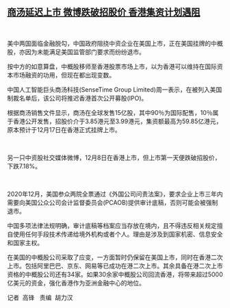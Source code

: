<!--1639377436000-->
[商汤延迟上市    微博跌破招股价  香港集资计划遇阻](https://www.rfa.org/mandarin/yataibaodao/jingmao/gf2-12132021013710.html)
------

<p> </p><p>美中两国面临金融脱勾，中国政府阻挠中资企业在美国上市，正在美国挂牌的中概股，亦因为未能满足美国监管部门要求而纷纷退市。</p><p>按中方的如意算盘，中概股移师至香港股票市场上市，以为香港可以维持在国际资本市场融资的功用，但现在都出现变数。</p><p>中国人工智能巨头商汤科技(SenseTime Group Limited)周一表示，在被列入美国制裁名单后，该公司将推迟香港首次公开募股(IPO)。</p><p>根据商汤销售文件显示，商汤在全球发售15亿股，其中90％为国际配售，10％属于香港公开发售，招股价介于3.85港元至3.99港元，集资额最高为59.85亿港元，原本预计于12月17日在香港正式挂牌上市。</p><p> </p><p>另一只中资股社交媒体微博，12<span>月</span>8<span>日在香港上市，但上市第一天便跌破招股价，下跌</span>7.18%<span>。</span></p><p> </p><p>2020年12月，美国参众两院全票通过《外国公司问责法案》，要求企业上市三年内需要向美国公众公司会计监督委员会(PCAOB)提供审计底稿，否则可能会被强制退市。</p><p>中国多项法律法规明确，审计底稿等档案应当存放在境内，且不得违反相关规定擅自使用任何手段技术传递给境外机构或者个人。理由是涉及到国家机密、信息安全和国家主权。</p><p>在美国的中概股公司采取了应变，一方面暂时仍保留在美国上市，同时在香港二次上市。包括阿里巴巴、京东、网易等已成功在港二次上市。其余具备在港二次上市资格的中概股公司还有34家。如果30余家中概股公司回流香港，将带来超过5000亿美元的资金，强化香港作为亚洲金融中心的地位。</p><p></p><p>记者  高锋   责编  胡力汉</p><p></p><p></p><p></p>
